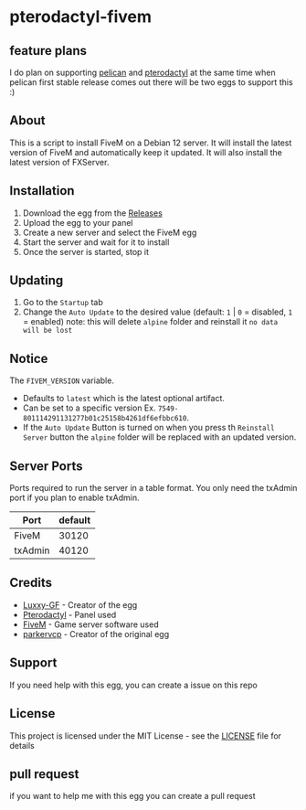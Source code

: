 # pterodactyl-fivem

## feature plans 
I do plan on supporting [pelican](https://pelican.dev) and [pterodactyl](https://pterodactyl.io) at the same time when pelican first stable release comes out there will be two eggs to support this :)

## About
This is a script to install FiveM on a Debian 12 server. It will install the latest version of FiveM and automatically keep it updated. It will also install the latest version of FXServer.

## Installation
1. Download the egg from the [Releases](https://github.com/Luxxy-GF/pterodactyl-fivem/releases/latest) 
2. Upload the egg to your panel
3. Create a new server and select the FiveM egg
4. Start the server and wait for it to install
5. Once the server is started, stop it
## Updating
1. Go to the `Startup` tab
2. Change the `Auto Update` to the desired value (default: `1` | `0` = disabled, `1` = enabled) note: this will delete `alpine` folder and reinstall it `no data will be lost`

## Notice

The `FIVEM_VERSION` variable.

* Defaults to `latest` which is the latest optional artifact.
* Can be set to a specific version Ex. `7549-801114291131277b01c25158b4261df6efbbc610`.
* If the `Auto Update` Button is turned on when you press th `Reinstall Server` button the `alpine` folder will be replaced with an updated version.

## Server Ports

Ports required to run the server in a table format. You only need the txAdmin port if you plan to enable txAdmin.

| Port | default |
| - | - |
| FiveM | 30120 |
| txAdmin | 40120 |

## Credits
- [Luxxy-GF](https://github.com/Luxxy-GF) - Creator of the egg
- [Pterodactyl](https://pterodactyl.io) - Panel used
- [FiveM](https://fivem.net) - Game server software used
- [parkervcp](https://github.com/parkervcp) - Creator of the original egg

## Support
If you need help with this egg, you can create a issue on this repo

## License
This project is licensed under the MIT License - see the [LICENSE](LICENSE) file for details

## pull request
if you want to help me with this egg you can create a pull request
